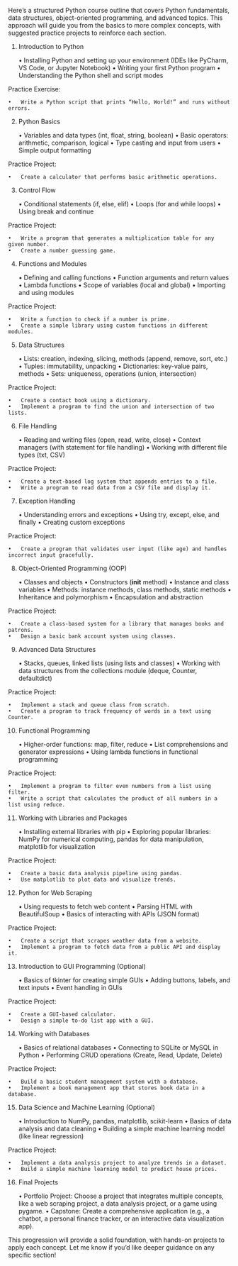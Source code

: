 Here’s a structured Python course outline that covers Python fundamentals, data structures, object-oriented programming, and advanced topics. This approach will guide you from the basics to more complex concepts, with suggested practice projects to reinforce each section.

1. Introduction to Python

	•	Installing Python and setting up your environment (IDEs like PyCharm, VS Code, or Jupyter Notebook)
	•	Writing your first Python program
	•	Understanding the Python shell and script modes

Practice Exercise:

	•	Write a Python script that prints “Hello, World!” and runs without errors.

2. Python Basics

	•	Variables and data types (int, float, string, boolean)
	•	Basic operators: arithmetic, comparison, logical
	•	Type casting and input from users
	•	Simple output formatting

Practice Project:

	•	Create a calculator that performs basic arithmetic operations.

3. Control Flow

	•	Conditional statements (if, else, elif)
	•	Loops (for and while loops)
	•	Using break and continue

Practice Project:

	•	Write a program that generates a multiplication table for any given number.
	•	Create a number guessing game.

4. Functions and Modules

	•	Defining and calling functions
	•	Function arguments and return values
	•	Lambda functions
	•	Scope of variables (local and global)
	•	Importing and using modules

Practice Project:

	•	Write a function to check if a number is prime.
	•	Create a simple library using custom functions in different modules.

5. Data Structures

	•	Lists: creation, indexing, slicing, methods (append, remove, sort, etc.)
	•	Tuples: immutability, unpacking
	•	Dictionaries: key-value pairs, methods
	•	Sets: uniqueness, operations (union, intersection)

Practice Project:

	•	Create a contact book using a dictionary.
	•	Implement a program to find the union and intersection of two lists.

6. File Handling

	•	Reading and writing files (open, read, write, close)
	•	Context managers (with statement for file handling)
	•	Working with different file types (txt, CSV)

Practice Project:

	•	Create a text-based log system that appends entries to a file.
	•	Write a program to read data from a CSV file and display it.

7. Exception Handling

	•	Understanding errors and exceptions
	•	Using try, except, else, and finally
	•	Creating custom exceptions

Practice Project:

	•	Create a program that validates user input (like age) and handles incorrect input gracefully.

8. Object-Oriented Programming (OOP)

	•	Classes and objects
	•	Constructors (__init__ method)
	•	Instance and class variables
	•	Methods: instance methods, class methods, static methods
	•	Inheritance and polymorphism
	•	Encapsulation and abstraction

Practice Project:

	•	Create a class-based system for a library that manages books and patrons.
	•	Design a basic bank account system using classes.

9. Advanced Data Structures

	•	Stacks, queues, linked lists (using lists and classes)
	•	Working with data structures from the collections module (deque, Counter, defaultdict)

Practice Project:

	•	Implement a stack and queue class from scratch.
	•	Create a program to track frequency of words in a text using Counter.

10. Functional Programming

	•	Higher-order functions: map, filter, reduce
	•	List comprehensions and generator expressions
	•	Using lambda functions in functional programming

Practice Project:

	•	Implement a program to filter even numbers from a list using filter.
	•	Write a script that calculates the product of all numbers in a list using reduce.

11. Working with Libraries and Packages

	•	Installing external libraries with pip
	•	Exploring popular libraries: NumPy for numerical computing, pandas for data manipulation, matplotlib for visualization

Practice Project:

	•	Create a basic data analysis pipeline using pandas.
	•	Use matplotlib to plot data and visualize trends.

12. Python for Web Scraping

	•	Using requests to fetch web content
	•	Parsing HTML with BeautifulSoup
	•	Basics of interacting with APIs (JSON format)

Practice Project:

	•	Create a script that scrapes weather data from a website.
	•	Implement a program to fetch data from a public API and display it.

13. Introduction to GUI Programming (Optional)

	•	Basics of tkinter for creating simple GUIs
	•	Adding buttons, labels, and text inputs
	•	Event handling in GUIs

Practice Project:

	•	Create a GUI-based calculator.
	•	Design a simple to-do list app with a GUI.

14. Working with Databases

	•	Basics of relational databases
	•	Connecting to SQLite or MySQL in Python
	•	Performing CRUD operations (Create, Read, Update, Delete)

Practice Project:

	•	Build a basic student management system with a database.
	•	Implement a book management app that stores book data in a database.

15. Data Science and Machine Learning (Optional)

	•	Introduction to NumPy, pandas, matplotlib, scikit-learn
	•	Basics of data analysis and data cleaning
	•	Building a simple machine learning model (like linear regression)

Practice Project:

	•	Implement a data analysis project to analyze trends in a dataset.
	•	Build a simple machine learning model to predict house prices.

16. Final Projects

	•	Portfolio Project: Choose a project that integrates multiple concepts, like a web scraping project, a data analysis project, or a game using pygame.
	•	Capstone: Create a comprehensive application (e.g., a chatbot, a personal finance tracker, or an interactive data visualization app).

This progression will provide a solid foundation, with hands-on projects to apply each concept. Let me know if you’d like deeper guidance on any specific section!